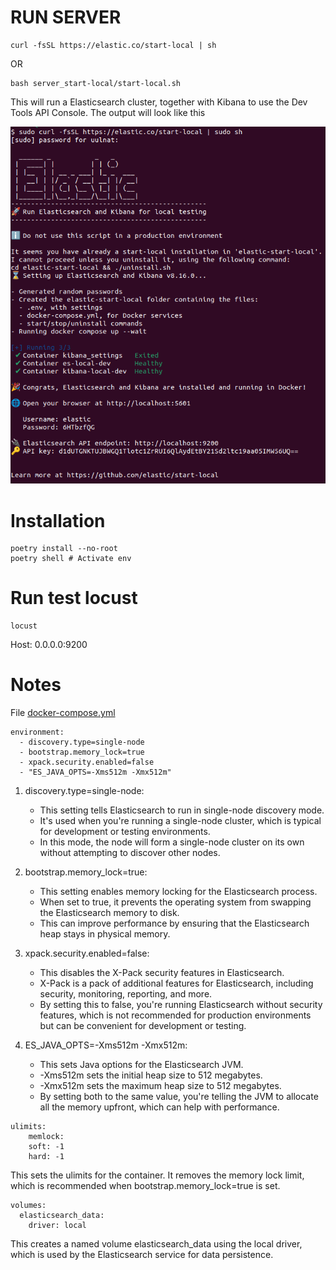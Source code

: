 # RUN SERVER

```console
curl -fsSL https://elastic.co/start-local | sh
```
OR
```console
bash server_start-local/start-local.sh
```
This will run a Elasticsearch cluster, together with Kibana to use the Dev Tools API Console. The output will look like this

![Description of the image](imgs/Screenshot%20from%202024-11-28%2010-25-14.png)


# Installation

```console
poetry install --no-root
poetry shell # Activate env
```

# Run test locust
```console
locust
```
Host: 0.0.0.0:9200

# Notes
File [docker-compose.yml](/elastic-stack/docker-compose.yml)
```console
environment:
  - discovery.type=single-node
  - bootstrap.memory_lock=true
  - xpack.security.enabled=false
  - "ES_JAVA_OPTS=-Xms512m -Xmx512m"
```
1. discovery.type=single-node:
   - This setting tells Elasticsearch to run in single-node discovery mode.
   - It's used when you're running a single-node cluster, which is typical for development or testing environments.
   - In this mode, the node will form a single-node cluster on its own without attempting to discover other nodes.

2. bootstrap.memory_lock=true:
   - This setting enables memory locking for the Elasticsearch process.
   - When set to true, it prevents the operating system from swapping the Elasticsearch memory to disk.
   - This can improve performance by ensuring that the Elasticsearch heap stays in physical memory.

3. xpack.security.enabled=false:
   - This disables the X-Pack security features in Elasticsearch.
   - X-Pack is a pack of additional features for Elasticsearch, including security, monitoring, reporting, and more.
   - By setting this to false, you're running Elasticsearch without security features, which is not recommended for production environments but can be convenient for development or testing.

4. ES_JAVA_OPTS=-Xms512m -Xmx512m:
   - This sets Java options for the Elasticsearch JVM.
   - -Xms512m sets the initial heap size to 512 megabytes.
   - -Xmx512m sets the maximum heap size to 512 megabytes.
   - By setting both to the same value, you're telling the JVM to allocate all the memory upfront, which can help with performance.

```console
ulimits:
    memlock:
    soft: -1
    hard: -1
```   
This sets the ulimits for the container. It removes the memory lock limit, which is recommended when bootstrap.memory_lock=true is set.

```console 
volumes:
  elasticsearch_data:
    driver: local
```
This creates a named volume elasticsearch_data using the local driver, which is used by the Elasticsearch service for data persistence.
